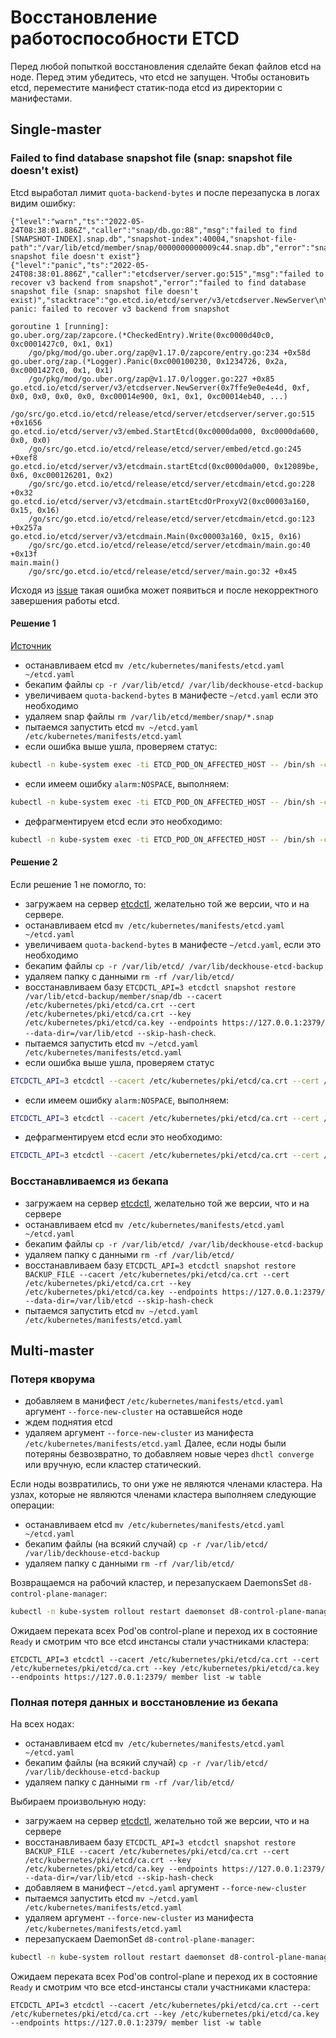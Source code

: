 # Восстановление работоспособности ETCD
Перед любой попыткой восстановления сделайте бекап файлов etcd на ноде.
Перед этим убедитесь, что etcd не запущен. Чтобы остановить etcd, переместите манифест статик-пода etcd из директории с манифестами.

## Single-master

### Failed to find database snapshot file (snap: snapshot file doesn't exist)
Etcd выработал лимит `quota-backend-bytes` и после перезапуска в логах видим ошибку:
```
{"level":"warn","ts":"2022-05-24T08:38:01.886Z","caller":"snap/db.go:88","msg":"failed to find [SNAPSHOT-INDEX].snap.db","snapshot-index":40004,"snapshot-file-path":"/var/lib/etcd/member/snap/0000000000009c44.snap.db","error":"snap: snapshot file doesn't exist"}
{"level":"panic","ts":"2022-05-24T08:38:01.886Z","caller":"etcdserver/server.go:515","msg":"failed to recover v3 backend from snapshot","error":"failed to find database snapshot file (snap: snapshot file doesn't exist)","stacktrace":"go.etcd.io/etcd/server/v3/etcdserver.NewServer\n\t/go/src/go.etcd.io/etcd/release/etcd/server/etcdserver/server.go:515\ngo.etcd.io/etcd/server/v3/embed.StartEtcd\n\t/go/src/go.etcd.io/etcd/release/etcd/server/embed/etcd.go:245\ngo.etcd.io/etcd/server/v3/etcdmain.startEtcd\n\t/go/src/go.etcd.io/etcd/release/etcd/server/etcdmain/etcd.go:228\ngo.etcd.io/etcd/server/v3/etcdmain.startEtcdOrProxyV2\n\t/go/src/go.etcd.io/etcd/release/etcd/server/etcdmain/etcd.go:123\ngo.etcd.io/etcd/server/v3/etcdmain.Main\n\t/go/src/go.etcd.io/etcd/release/etcd/server/etcdmain/main.go:40\nmain.main\n\t/go/src/go.etcd.io/etcd/release/etcd/server/main.go:32\nruntime.main\n\t/go/gos/go1.16.15/src/runtime/proc.go:225"}
panic: failed to recover v3 backend from snapshot

goroutine 1 [running]:
go.uber.org/zap/zapcore.(*CheckedEntry).Write(0xc0000d40c0, 0xc0001427c0, 0x1, 0x1)
	/go/pkg/mod/go.uber.org/zap@v1.17.0/zapcore/entry.go:234 +0x58d
go.uber.org/zap.(*Logger).Panic(0xc000100230, 0x1234726, 0x2a, 0xc0001427c0, 0x1, 0x1)
	/go/pkg/mod/go.uber.org/zap@v1.17.0/logger.go:227 +0x85
go.etcd.io/etcd/server/v3/etcdserver.NewServer(0x7ffe9e0e4e4d, 0xf, 0x0, 0x0, 0x0, 0x0, 0xc00014e900, 0x1, 0x1, 0xc00014eb40, ...)
	/go/src/go.etcd.io/etcd/release/etcd/server/etcdserver/server.go:515 +0x1656
go.etcd.io/etcd/server/v3/embed.StartEtcd(0xc0000da000, 0xc0000da600, 0x0, 0x0)
	/go/src/go.etcd.io/etcd/release/etcd/server/embed/etcd.go:245 +0xef8
go.etcd.io/etcd/server/v3/etcdmain.startEtcd(0xc0000da000, 0x12089be, 0x6, 0xc000126201, 0x2)
	/go/src/go.etcd.io/etcd/release/etcd/server/etcdmain/etcd.go:228 +0x32
go.etcd.io/etcd/server/v3/etcdmain.startEtcdOrProxyV2(0xc00003a160, 0x15, 0x16)
	/go/src/go.etcd.io/etcd/release/etcd/server/etcdmain/etcd.go:123 +0x257a
go.etcd.io/etcd/server/v3/etcdmain.Main(0xc00003a160, 0x15, 0x16)
	/go/src/go.etcd.io/etcd/release/etcd/server/etcdmain/main.go:40 +0x13f
main.main()
	/go/src/go.etcd.io/etcd/release/etcd/server/main.go:32 +0x45
```
Исходя из [issue](https://github.com/etcd-io/etcd/issues/11949) такая ошибка может появиться и после некорректного завершения работы etcd.

#### Решение 1
[Источник](https://github.com/etcd-io/etcd/issues/11949#issuecomment-1029906679)
- останавливаем etcd `mv /etc/kubernetes/manifests/etcd.yaml ~/etcd.yaml`
- бекапим файлы `cp -r /var/lib/etcd/ /var/lib/deckhouse-etcd-backup`
- увеличиваем `quota-backend-bytes` в манифесте `~/etcd.yaml` если это необходимо
- удаляем snap файлы `rm /var/lib/etcd/member/snap/*.snap`
- пытаемся запустить etcd `mv ~/etcd.yaml /etc/kubernetes/manifests/etcd.yaml`
- если ошибка выше ушла, проверяем статус:
```bash
kubectl -n kube-system exec -ti ETCD_POD_ON_AFFECTED_HOST -- /bin/sh -c 'ETCDCTL_API=3 etcdctl --cacert /etc/kubernetes/pki/etcd/ca.crt --cert /etc/kubernetes/pki/etcd/ca.crt --key /etc/kubernetes/pki/etcd/ca.key --endpoints https://127.0.0.1:2379/ endpoint status -w table'
```
- если имеем ошибку `alarm:NOSPACE`, выполняем:
```bash
kubectl -n kube-system exec -ti ETCD_POD_ON_AFFECTED_HOST -- /bin/sh -c 'ETCDCTL_API=3 etcdctl --cacert /etc/kubernetes/pki/etcd/ca.crt --cert /etc/kubernetes/pki/etcd/ca.crt --key /etc/kubernetes/pki/etcd/ca.key --endpoints https://127.0.0.1:2379/ alarm disarm'
```
- дефрагментируем etcd если это необходимо:
```bash
kubectl -n kube-system exec -ti ETCD_POD_ON_AFFECTED_HOST -- /bin/sh -c 'ETCDCTL_API=3 etcdctl --cacert /etc/kubernetes/pki/etcd/ca.crt --cert /etc/kubernetes/pki/etcd/ca.crt --key /etc/kubernetes/pki/etcd/ca.key --endpoints https://127.0.0.1:2379/ defrag --command-timeout=60s'
```

#### Решение 2
Если решение 1 не помогло, то:
- загружаем на сервер [etcdctl](https://github.com/etcd-io/etcd/releases), желательно той же версии, что и на сервере.
- останавливаем etcd `mv /etc/kubernetes/manifests/etcd.yaml ~/etcd.yaml`
- увеличиваем `quota-backend-bytes` в манифесте `~/etcd.yaml`, если это необходимо
- бекапим файлы `cp -r /var/lib/etcd/ /var/lib/deckhouse-etcd-backup`
- удаляем папку c данными `rm -rf /var/lib/etcd/`
- восстанавливаем базу `ETCDCTL_API=3 etcdctl snapshot restore /var/lib/etcd-backup/member/snap/db --cacert /etc/kubernetes/pki/etcd/ca.crt --cert /etc/kubernetes/pki/etcd/ca.crt --key /etc/kubernetes/pki/etcd/ca.key --endpoints https://127.0.0.1:2379/  --data-dir=/var/lib/etcd --skip-hash-check`.
- пытаемся запустить etcd `mv ~/etcd.yaml /etc/kubernetes/manifests/etcd.yaml`
- если ошибка выше ушла, проверяем статус
```bash
ETCDCTL_API=3 etcdctl --cacert /etc/kubernetes/pki/etcd/ca.crt --cert /etc/kubernetes/pki/etcd/ca.crt --key /etc/kubernetes/pki/etcd/ca.key --endpoints https://127.0.0.1:2379/ endpoint status -w table
```
- если имеем ошибку `alarm:NOSPACE`, выполняем:
```bash
ETCDCTL_API=3 etcdctl --cacert /etc/kubernetes/pki/etcd/ca.crt --cert /etc/kubernetes/pki/etcd/ca.crt --key /etc/kubernetes/pki/etcd/ca.key --endpoints https://127.0.0.1:2379/ alarm disarm
```
- дефрагментируем etcd если это необходимо:
```bash
ETCDCTL_API=3 etcdctl --cacert /etc/kubernetes/pki/etcd/ca.crt --cert /etc/kubernetes/pki/etcd/ca.crt --key /etc/kubernetes/pki/etcd/ca.key --endpoints https://127.0.0.1:2379/ defrag --command-timeout=60s
```

### Восстанавливаемся из бекапа
- загружаем на сервер [etcdctl](https://github.com/etcd-io/etcd/releases), желательно той же версии, что и на сервере
- останавливаем etcd `mv /etc/kubernetes/manifests/etcd.yaml ~/etcd.yaml`
- бекапим файлы `cp -r /var/lib/etcd/ /var/lib/deckhouse-etcd-backup`
- удаляем папку c данными `rm -rf /var/lib/etcd/`
- восстанавливаем базу `ETCDCTL_API=3 etcdctl snapshot restore BACKUP_FILE --cacert /etc/kubernetes/pki/etcd/ca.crt --cert /etc/kubernetes/pki/etcd/ca.crt --key /etc/kubernetes/pki/etcd/ca.key --endpoints https://127.0.0.1:2379/  --data-dir=/var/lib/etcd --skip-hash-check`
- пытаемся запустить etcd `mv ~/etcd.yaml /etc/kubernetes/manifests/etcd.yaml`

## Multi-master

### Потеря кворума
- добавляем в манифест `/etc/kubernetes/manifests/etcd.yaml` аргумент `--force-new-cluster` на оставшейся ноде
- ждем поднятия etcd
- удаляем аргумент `--force-new-cluster` из манифеста `/etc/kubernetes/manifests/etcd.yaml` 
Далее, если ноды были потеряны безвозвратно, то добавляем новые через `dhctl converge` или вручную, если кластер статический.

Если ноды возвратились, то они уже не являются членами кластера.
На узлах, которые не являются членами кластера выполняем следующие операции:
- останавливаем etcd `mv /etc/kubernetes/manifests/etcd.yaml ~/etcd.yaml`
- бекапим файлы (на всякий случай) `cp -r /var/lib/etcd/ /var/lib/deckhouse-etcd-backup`
- удаляем папку c данными `rm -rf /var/lib/etcd/`

Возвращаемся на рабочий кластер, и перезапускаем DaemonsSet `d8-control-plane-manager`:
```bash
kubectl -n kube-system rollout restart daemonset d8-control-plane-manager
```
Ожидаем переката всех Pod'ов control-plane и переход их в состояние `Ready` и смотрим что все etcd инстансы стали участниками кластера:
```
ETCDCTL_API=3 etcdctl --cacert /etc/kubernetes/pki/etcd/ca.crt --cert /etc/kubernetes/pki/etcd/ca.crt --key /etc/kubernetes/pki/etcd/ca.key --endpoints https://127.0.0.1:2379/ member list -w table
```
### Полная потеря данных и восстановление из бекапа

На всех нодах:
- останавливаем etcd `mv /etc/kubernetes/manifests/etcd.yaml ~/etcd.yaml`
- бекапим файлы (на всякий случай) `cp -r /var/lib/etcd/ /var/lib/deckhouse-etcd-backup`
- удаляем папку c данными `rm -rf /var/lib/etcd/`

Выбираем произвольную ноду:
- загружаем на сервер [etcdctl](https://github.com/etcd-io/etcd/releases), желательно той же версии, что и на сервере
- восстанавливаем базу `ETCDCTL_API=3 etcdctl snapshot restore BACKUP_FILE --cacert /etc/kubernetes/pki/etcd/ca.crt --cert /etc/kubernetes/pki/etcd/ca.crt --key /etc/kubernetes/pki/etcd/ca.key --endpoints https://127.0.0.1:2379/  --data-dir=/var/lib/etcd --skip-hash-check`
- добавляем в манифест `~/etcd.yaml` аргумент `--force-new-cluster`
- пытаемся запустить etcd `mv ~/etcd.yaml /etc/kubernetes/manifests/etcd.yaml`
- удаляем аргумент `--force-new-cluster` из манифеста `/etc/kubernetes/manifests/etcd.yaml`
- перезапускаем DaemonSet `d8-control-plane-manager`:
```bash
kubectl -n kube-system rollout restart daemonset d8-control-plane-manager
```
Ожидаем переката всех Pod'ов control-plane и переход их в состояние `Ready` и смотрим что все etcd-инстансы стали участниками кластера:
```
ETCDCTL_API=3 etcdctl --cacert /etc/kubernetes/pki/etcd/ca.crt --cert /etc/kubernetes/pki/etcd/ca.crt --key /etc/kubernetes/pki/etcd/ca.key --endpoints https://127.0.0.1:2379/ member list -w table
```
